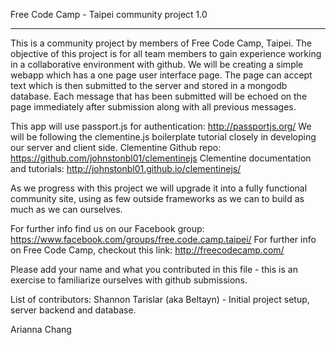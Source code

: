 Free Code Camp  - Taipei community project 1.0
__________________________________________

This is a community project by members of Free Code Camp, Taipei. The objective of this project is for all team members to gain experience working in a collaborative environment with github.
We will be creating a simple webapp which has a one page user interface page.
The page can accept text which is then submitted to the server and stored in a mongodb database.  Each message that has been submitted will be echoed on the page immediately after submission along with all previous messages.

This app will use passport.js for authentication: http://passportjs.org/
We will be following the clementine.js boilerplate tutorial closely in developing our server and client side.
Clementine Github repo: https://github.com/johnstonbl01/clementinejs
Clementine documentation and tutorials: http://johnstonbl01.github.io/clementinejs/

As we progress with this project we will upgrade it into a fully functional community site, using as few outside frameworks as we can to build as much as we can ourselves.

For further info find us on our Facebook group: https://www.facebook.com/groups/free.code.camp.taipei/
For further info on Free Code Camp, checkout this link: http://freecodecamp.com/

Please add your name and what you contributed in this file - this is an exercise to familiarize ourselves with github submissions.

List of contributors: 
Shannon Tarislar (aka Beltayn) - Initial project setup, server backend and database.

Arianna Chang

